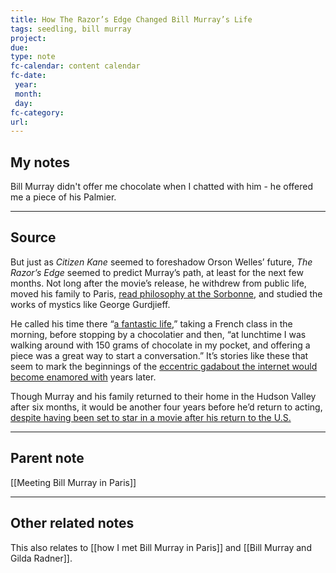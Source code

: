 ```yaml
---
title: How The Razor’s Edge Changed Bill Murray’s Life
tags: seedling, bill murray
project: 
due: 
type: note
fc-calendar: content calendar
fc-date:
 year: 
 month: 
 day: 
fc-category: 
url:
---
```


## My notes

Bill Murray didn't offer me chocolate when I chatted with him - he offered me a piece of his Palmier.

---

## Source

But just as _Citizen Kane_ seemed to foreshadow Orson Welles’ future, _The Razor’s Edge_ seemed to predict Murray’s path, at least for the next few months. Not long after the movie’s release, he withdrew from public life, moved his family to Paris, [read philosophy at the Sorbonne](http://www.dazeddigital.com/artsandculture/article/21537/1/the-film-that-made-bill-murray-quit-acting), and studied the works of mystics like George Gurdjieff.

He called his time there “[a fantastic life](https://books.google.com/books?id=LTfqBQAAQBAJ&pg=PT316&lpg=PT316&dq=bill+murray+George+Gurdjieff&source=bl&ots=ea83P5x_nZ&sig=g5w27EOmZB5T5ynXyTYsVh0yKko&hl=en&sa=X&ved=0CCcQ6AEwAWoVChMIiaeP3b-EyAIVx40NCh1r7wR8#v=onepage&q=bill%20murray%20George%20Gurdjieff&f=false),” taking a French class in the morning, before stopping by a chocolatier and then, “at lunchtime I was walking around with 150 grams of chocolate in my pocket, and offering a piece was a great way to start a conversation.” It’s stories like these that seem to mark the beginnings of the [eccentric gadabout the internet would become enamored with](https://uproxx.com/tv/2014/01/20-essential-keys-living-happy-relaxed-zen-lifestyle-like-bill-murray-2/) years later.

Though Murray and his family returned to their home in the Hudson Valley after six months, it would be another four years before he’d return to acting, [despite having been set to star in a movie after his return to the U.S.](http://www.rogerebert.com/interviews/bill-murray-quick-change-artist)

---

## Parent note

[[Meeting Bill Murray in Paris]]

---

## Other related notes

This also relates to [[how I met Bill Murray in Paris]] and [[Bill Murray and Gilda Radner]].